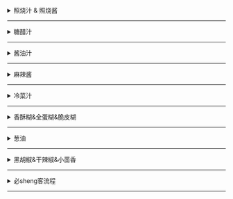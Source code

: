 <details markdown='1'><summary>照烧汁 & 照烧酱</summary>

| 照烧汁 & 照烧酱  |步骤|
|---|---|
|植物油2茶匙&香油1茶匙|①小火热锅|
|蒜2粒&生姜2片|②煎至黄色|
|红糖60克&蜂蜜4茶匙|③煮至融化|
|酱油&米酒(清酒)&糯米酒(味淋)各200毫升|④搅拌均匀|
|小火煮15分钟|⑤照烧汁|
|继续煮至浓稠|⑥照烧酱|

</details>

----

<details markdown='1'><summary>糖醋汁</summary>

| 糖醋汁 |步骤|
|---|---|
|白糖300克|①|
|白醋300克|①|
|盐10克|①|
|番茄酱150克|①|
|将①搅拌均匀|②融化|

</details>

----

<details markdown='1'><summary>酱油汁</summary>

| 酱油汁 |步骤|
|---|---|
|酱油300克|①|
|耗油80克|①|
|白糖50克|①|
|味精30克|①|
|老抽10克|①|
|鸡精10克|①|
|将①搅拌均匀|②烧开即可|

</details>

----

<details markdown='1'><summary>麻辣酱</summary>

| 麻辣酱 |步骤|
|---|---|
|植物油150克|①小火烧热|
|豆瓣酱300克|②|
|麻辣酱300克|②|
|老干妈辣酱或豆豉酱100克|②|
|将②搅拌均匀|将②加入①炒出香味|
|白糖50克|③|
|味精30克|③|
|酱油200克|③|
|将③搅拌均匀|将③加入②烧开即可|

</details>

----

<details markdown='1'><summary>冷菜汁</summary>

|冷菜汁|
|---|
|蒜茸20g|
|酱油50g|
|耗油50g|
|白糖20g|
|味精15g|
|白醋20g|
|葱油5g|
|香油5g|
|搅拌均匀|

</details>

----

<details markdown='1'><summary>香酥糊&全蛋糊&脆皮糊</summary>

|香酥糊&全蛋糊&脆皮糊|
|---|
|鸡蛋液100g|
|低筋面粉30g|
|干淀粉60g|
|植物油20g|
|盐2g|
|搅拌均匀|

</details>

----

<details markdown='1'><summary>葱油</summary>

|葱油|
|---|
|植物油：小火烧热|
|葱：切段|
|葱炸至干|

</details>

----

<details markdown='1'><summary>黑胡椒&干辣椒&小茴香</summary>

- 黑胡椒&干辣椒&小茴香1比1磨成粉
    - 可腌制肉类
    - 可煮粥

</details>

---

<details markdown='1'><summary>必sheng客流程</summary>

# 水吧

（0）大红袍茶底
    - 茶包5包，2kg热水（泡4分钟），加1kg冰
    - 大红炮柠檬标准糖：1.4kg茶底，0.5kg糖浆，冰水
    - 大红袍酸梅茶预制液：茶底1kg，100g糖浆，100g酸梅汁。
    - 

（1）橙汁（高脚杯）
- 橙汁预制液：浓缩橙汁450g，冰水

（2）暴打梅梅茶
- 香水柠檬2片（暴打）
- 梅汁2勺
- 水
  
（3）大红袍柠檬茶（横纹杯）
- 黄柠檬3片
- 大红袍茶

（4）柠檬可乐（竖纹杯）
- 黄柠檬2片
- 可乐

（5）蘑菇汤
- 加热60秒到70秒

（6）凯撒沙拉
- 生菜
- 火腿片
- 面包粒
- 鸡蛋
- 撒胡椒

（7）缤纷水果沙拉
- 一个苹果，一个橙子，4片奇异果，4分之1个火龙果

（8）大红袍奶茶
- 160ml大红袍茶底，90克淡奶，10克炼奶（约两小勺），水（热水/冰水）

（9）玉米汁（竖纹杯）
- 玉米酱135克，淡奶，糖浆1下，热水

- 大红炮梅梅茶
    - 黄柠檬2片，大红炮梅梅预制液160ml，水
    
- 铁观音可爱在桃冰
    - 桃酱2勺，冰1勺半，糖浆1下，铁观音茶底：料理机按1按住盖子打
    - 杯子放入1勺桃肉，将料理机的东西倒入并搅拌。
    
- 百香果冰美式
    - 百香果浆2下，糖浆1下，水半杯并搅拌均匀，咖啡机按特制美式。
    
- 百香果柠
    - 黄柠檬2片，百香果浆4下，糖浆一下

- 粉红暴打柠冰 & 粉红暴打气泡柠冰
    - 黄柠檬&香水柠檬&青柠檬各一片暴打，粉红浆2勺，冰，水&气泡水
    
- 卡漫橘暴打柠：黄柠檬&香水柠檬&青柠檬各一片，酸柠檬6个，暴打10下，糖浆4下，冰水

- 黑天使巧克力雪糕可乐：一杯冰，70%可乐，奶油，巧克力雪糕
 
#  蛋挞

- 三枝蛋挞：二代酱，芝士粒，菠萝一粒
- 榴梿蛋挞：榴梿酱，芝士粒，榴梿肉
- 布雷蛋挞：布雷酱
- 牛乳蛋挞：北海道牛乳酱，芝士粒

# 披萨

- 榴梿波波披萨：榴梿酱，芝士粒，榴梿肉，菠萝肉，芝士粒
- 奥尔良披萨：橙色酱，芝士粒，火腿粒，鸡肉粒，番茄粒，青椒洋葱粒，芝士粒

# 茶底
- 5包茶叶，2000ml热水泡4分钟（盖住），把茶包压干后丢了，加入1200冰（搅拌至融化）

# 标准糖柠檬红茶预制液
- 1400茶底，500g糖浆，加入适量冰水（满壶）
- 160z单杯标糖：黄柠檬3片，糖浆4下，茶底120-160，水
- 160z单杯少糖：黄柠檬3片，糖浆2下，茶底120-160，水

# 酸梅红茶预制液
- 茶底1000g，浓缩桂花酸梅汁100g，糖浆100g
- 120z单杯：黄柠檬2片，130-160预制液，冰水。

# 手打柠檬酸梅汁
- 香水柠檬2片（打几下），浓缩桂花酸梅汁2茶勺，冰水

# 柠檬气泡水
- 黄柠檬，香水柠檬，塔希提青柠檬1片，小青柠6瓢（半个一瓢），手打十下，糖浆一下，气泡水，冰。

# 奶茶
- 120z单杯：茶底120~150，雀巢淡奶60~90，炼乳5g~10g，热水/冰水。

# 玉米汁
- 120z单杯：130g的浓缩玉米汁，10g的雀巢淡奶，糖浆一下，热水。

</details>

---
